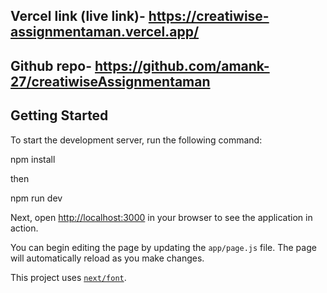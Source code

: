
## Vercel link (live link)- https://creatiwise-assignmentaman.vercel.app/

## Github repo- https://github.com/amank-27/creatiwiseAssignmentaman

## Getting Started

To start the development server, run the following command:

npm install

then

npm run dev


Next, open [http://localhost:3000](http://localhost:3000) in your browser to see the application in action.

You can begin editing the page by updating the `app/page.js` file. The page will automatically reload as you make changes.

This project uses [`next/font`](https://nextjs.org/docs/app/building-your-application/optimizing/fonts).





